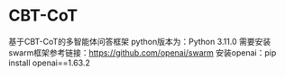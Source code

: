 # CBT-CoT
基于CBT-CoT的多智能体问答框架
python版本为：Python 3.11.0
需要安装swarm框架参考链接：https://github.com/openai/swarm
安装openai：pip install openai==1.63.2
